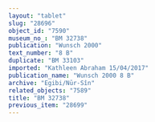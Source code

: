 ```yaml
---
layout: "tablet"
slug: "28696"
object_id: "7590"
museum_no_: "BM 32738"
publication: "Wunsch 2000"
text_number: "8 B"
duplicate: "BM 33103"
imported: "Kathleen Abraham 15/04/2017"
publication_name: "Wunsch 2000 8 B"
archive: "Egibi/Nūr-Sîn"
related_objects: "7589"
title: "BM 32738"
previous_item: "28699"
---
```


